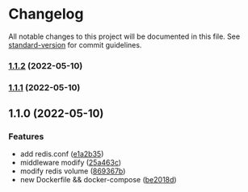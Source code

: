 # Changelog

All notable changes to this project will be documented in this file. See [standard-version](https://github.com/conventional-changelog/standard-version) for commit guidelines.

### [1.1.2](https://github.com/zjzjzjzj1874/docker/compare/v1.1.1...v1.1.2) (2022-05-10)

### [1.1.1](https://github.com/zjzjzjzj1874/docker/compare/v1.1.0...v1.1.1) (2022-05-10)

## 1.1.0 (2022-05-10)


### Features

* add redis.conf ([e1a2b35](https://github.com/zjzjzjzj1874/docker/commit/e1a2b35a16c08c7c908adcd91943f78f8fb51970))
* middleware modify ([25a463c](https://github.com/zjzjzjzj1874/docker/commit/25a463c3acfb5a5e9796550ba8ba030eca3a69c7))
* modify redis volume ([869367b](https://github.com/zjzjzjzj1874/docker/commit/869367b4db51bf21130c4aa09b36a50d51e8e362))
* new Dockerfile && docker-compose ([be2018d](https://github.com/zjzjzjzj1874/docker/commit/be2018dd2ba0ac54a3275b725c511a2e0c82463f))
